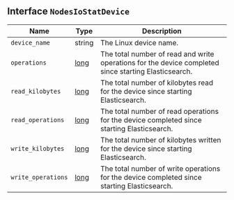 ## Interface `NodesIoStatDevice`

| Name | Type | Description |
| - | - | - |
| `device_name` | string | The Linux device name. |
| `operations` | [long](./long.md) | The total number of read and write operations for the device completed since starting Elasticsearch. |
| `read_kilobytes` | [long](./long.md) | The total number of kilobytes read for the device since starting Elasticsearch. |
| `read_operations` | [long](./long.md) | The total number of read operations for the device completed since starting Elasticsearch. |
| `write_kilobytes` | [long](./long.md) | The total number of kilobytes written for the device since starting Elasticsearch. |
| `write_operations` | [long](./long.md) | The total number of write operations for the device completed since starting Elasticsearch. |
